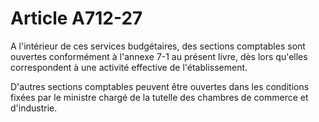 # Article A712-27

A l'intérieur de ces services budgétaires, des sections comptables sont ouvertes conformément à l'annexe 7-1 au présent livre, dès lors qu'elles correspondent à une activité effective de l'établissement.

D'autres sections comptables peuvent être ouvertes dans les conditions fixées par le ministre chargé de la tutelle des chambres de commerce et d'industrie.
